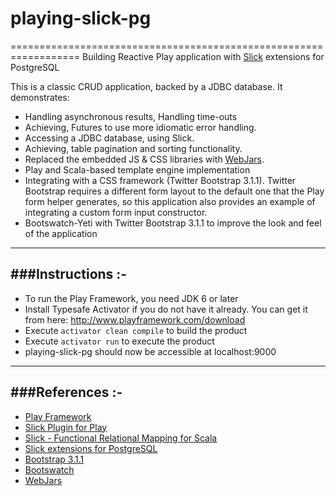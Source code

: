 # playing-slick-pg
==================================================================
Building Reactive Play application with [Slick](https://github.com/slick/slick) extensions for PostgreSQL

This is a classic CRUD application, backed by a JDBC database. It demonstrates:
- Handling asynchronous results, Handling time-outs
- Achieving, Futures to use more idiomatic error handling.
- Accessing a JDBC database, using Slick.
- Achieving, table pagination and sorting functionality.
- Replaced the embedded JS & CSS libraries with [WebJars](http://www.webjars.org/).
- Play and Scala-based template engine implementation
- Integrating with a CSS framework (Twitter Bootstrap 3.1.1).  Twitter Bootstrap requires a different form layout to the default one that the Play form helper generates, so this application also provides an example of integrating a custom form input constructor.
- Bootswatch-Yeti with Twitter Bootstrap 3.1.1 to improve the look and feel of the application

-----------------------------------------------------------------------
###Instructions :-
-----------------------------------------------------------------------
* To run the Play Framework, you need JDK 6 or later
* Install Typesafe Activator if you do not have it already. You can get it from here: http://www.playframework.com/download
* Execute `activator clean compile` to build the product
* Execute `activator run` to execute the product
* playing-slick-pg should now be accessible at localhost:9000

-----------------------------------------------------------------------
###References :-
-----------------------------------------------------------------------
* [Play Framework](http://www.playframework.com/)
* [Slick Plugin for Play](https://github.com/playframework/play-slick)
* [Slick - Functional Relational Mapping for Scala](http://slick.typesafe.com/)
* [Slick extensions for PostgreSQL](https://github.com/tminglei/slick-pg)
* [Bootstrap 3.1.1](http://getbootstrap.com/css/)
* [Bootswatch](http://bootswatch.com/yeti/)
* [WebJars](http://www.webjars.org/)
